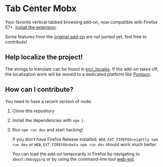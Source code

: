 # Tab Center Mobx

Your favorite vertical tabbed browsing add-on, now compatible with Firefox 57+.
[Install the extension](https://addons.mozilla.org/firefox/addon/tab-center-redux/).

Some features from the [original add-on](https://github.com/bwinton/TabCenter/) are not ported yet, feel free to contribute!

## Help localize the project!
The strings to translate can be found in [src/_locales](https://github.com/eoger/tabcenter-redux/tree/master/src/_locales).
If the add-on takes off, the localization work will be moved to a dedicated platform like [Pontoon](https://pontoon.mozilla.org/).

## How can I contribute?

You need to have a recent version of node.
1. Clone this repository
2. Install the dependencies with `npm i`.
3. Run `npm run dev` and start hacking!

   If you don’t have Firefox Release installed, `WEB_EXT_FIREFOX=nightly npm run dev` or `WEB_EXT_FIREFOX=beta npm run dev` should work much better.

   You can load the add-on temporarily in Firefox by navigating to `about:debugging` or by using the command-line tool [web-ext](https://developer.mozilla.org/Add-ons/WebExtensions/Getting_started_with_web-ext).
